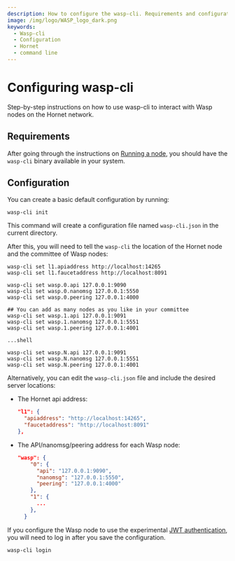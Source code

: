 ```yaml
---
description: How to configure the wasp-cli. Requirements and configuration parameters.
image: /img/logo/WASP_logo_dark.png
keywords:
  - Wasp-cli
  - Configuration
  - Hornet
  - command line
---
```


# Configuring wasp-cli

Step-by-step instructions on how to use wasp-cli to interact with Wasp nodes on the Hornet network.

## Requirements

After going through the instructions on [Running a node](./running-a-node.md), you should have the `wasp-cli` binary
available in your system.

## Configuration

You can create a basic default configuration by running:

```shell
wasp-cli init
```

This command will create a configuration file named `wasp-cli.json` in the current directory.

After this, you will need to tell the `wasp-cli` the location of the Hornet node and the committee of Wasp nodes:

```shell
wasp-cli set l1.apiaddress http://localhost:14265
wasp-cli set l1.faucetaddress http://localhost:8091

wasp-cli set wasp.0.api 127.0.0.1:9090
wasp-cli set wasp.0.nanomsg 127.0.0.1:5550
wasp-cli set wasp.0.peering 127.0.0.1:4000

## You can add as many nodes as you like in your committee
wasp-cli set wasp.1.api 127.0.0.1:9091
wasp-cli set wasp.1.nanomsg 127.0.0.1:5551
wasp-cli set wasp.1.peering 127.0.0.1:4001

...shell

wasp-cli set wasp.N.api 127.0.0.1:9091
wasp-cli set wasp.N.nanomsg 127.0.0.1:5551
wasp-cli set wasp.N.peering 127.0.0.1:4001
```

Alternatively, you can edit the `wasp-cli.json` file and include the desired server locations:

- The Hornet api address:

  ```json
  "l1": {
    "apiaddress": "http://localhost:14265",
    "faucetaddress": "http://localhost:8091"
  },
  ```

- The API/nanomsg/peering address for each Wasp node:

  ```json
  "wasp": {
      "0": {
        "api": "127.0.0.1:9090",
        "nanomsg": "127.0.0.1:5550",
        "peering": "127.0.0.1:4000"
      },
      "1": {
        ...
      },
    }
  ```

If you configure the Wasp node to use the experimental [JWT authentication](node-config.md#jwt), you will need to log in
after you save the configuration.

```shell
wasp-cli login
```
